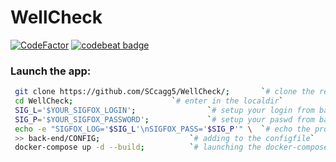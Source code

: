 # WellCheck

[![CodeFactor](https://www.codefactor.io/repository/github/sccagg5/wellcheck/badge)](https://www.codefactor.io/repository/github/sccagg5/wellcheck)
[![codebeat badge](https://codebeat.co/badges/510f65fa-c690-475b-a1a4-15d214d4750f)](https://codebeat.co/projects/github-com-sccagg5-wellcheck-master)

### Launch the app: 

```bash
 git clone https://github.com/SCcagg5/WellCheck/;   	`# clone the repo`
 cd WellCheck;  					`# enter in the localdir`
 SIG_L='$YOUR_SIGFOX_LOGIN';  				`# setup your login from backend.sigfox`
 SIG_P='$YOUR_SIGFOX_PASSWORD';	 			`# setup your paswd from backend.sigfox`
 echo -e "SIGFOX_LOG='$SIG_L'\nSIGFOX_PASS='$SIG_P'" \	`# echo the proper env var`
 >> back-end/CONFIG;  					`# adding to the configfile`
 docker-compose up -d --build; 			`# launching the docker-compose`
```
